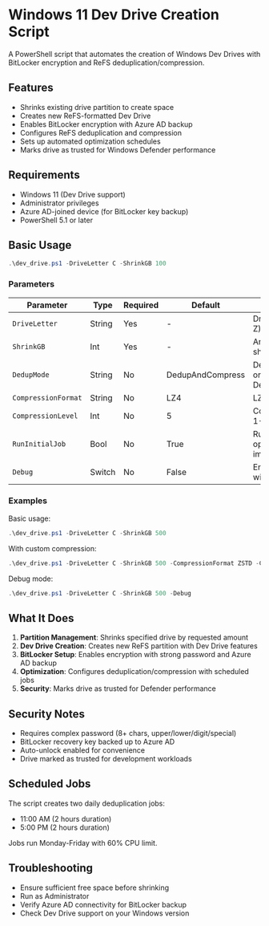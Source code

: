 # Windows 11 Dev Drive Creation Script

A PowerShell script that automates the creation of Windows Dev Drives with BitLocker encryption and ReFS deduplication/compression.

## Features

- Shrinks existing drive partition to create space
- Creates new ReFS-formatted Dev Drive
- Enables BitLocker encryption with Azure AD backup
- Configures ReFS deduplication and compression
- Sets up automated optimization schedules
- Marks drive as trusted for Windows Defender performance

## Requirements

- Windows 11 (Dev Drive support)
- Administrator privileges
- Azure AD-joined device (for BitLocker key backup)
- PowerShell 5.1 or later

## Basic Usage

```powershell
.\dev_drive.ps1 -DriveLetter C -ShrinkGB 100
```

### Parameters

| Parameter | Type | Required | Default | Description |
|-----------|------|----------|---------|-------------|
| `DriveLetter` | String | Yes | - | Drive to shrink (A-Z) |
| `ShrinkGB` | Int | Yes | - | Amount in GB to shrink |
| `DedupMode` | String | No | DedupAndCompress | Dedup, Compress, or DedupAndCompress |
| `CompressionFormat` | String | No | LZ4 | LZ4 or ZSTD |
| `CompressionLevel` | Int | No | 5 | Compression level 1-9 (ZSTD only) |
| `RunInitialJob` | Bool | No | True | Run initial optimization immediately |
| `Debug` | Switch | No | False | Enable debug mode with pauses |

### Examples

Basic usage:
```powershell
.\dev_drive.ps1 -DriveLetter C -ShrinkGB 500
```

With custom compression:
```powershell
.\dev_drive.ps1 -DriveLetter C -ShrinkGB 500 -CompressionFormat ZSTD -CompressionLevel 7
```

Debug mode:
```powershell
.\dev_drive.ps1 -DriveLetter C -ShrinkGB 500 -Debug
```

## What It Does

1. **Partition Management**: Shrinks specified drive by requested amount
2. **Dev Drive Creation**: Creates new ReFS partition with Dev Drive features
3. **BitLocker Setup**: Enables encryption with strong password and Azure AD backup
4. **Optimization**: Configures deduplication/compression with scheduled jobs
5. **Security**: Marks drive as trusted for Defender performance

## Security Notes

- Requires complex password (8+ chars, upper/lower/digit/special)
- BitLocker recovery key backed up to Azure AD
- Auto-unlock enabled for convenience
- Drive marked as trusted for development workloads

## Scheduled Jobs

The script creates two daily deduplication jobs:
- 11:00 AM (2 hours duration)
- 5:00 PM (2 hours duration)

Jobs run Monday-Friday with 60% CPU limit.

## Troubleshooting

- Ensure sufficient free space before shrinking
- Run as Administrator
- Verify Azure AD connectivity for BitLocker backup
- Check Dev Drive support on your Windows version
